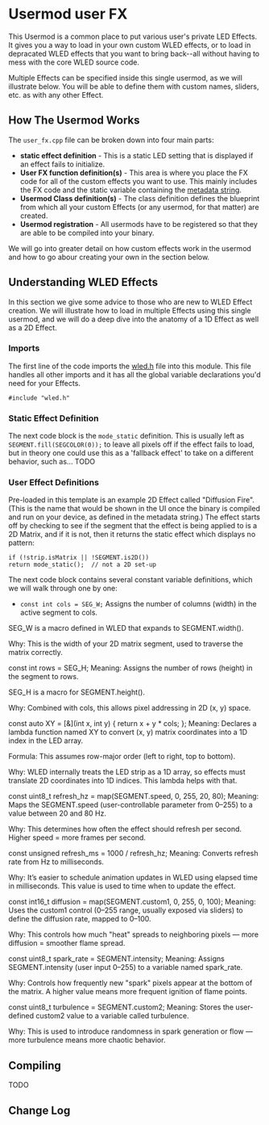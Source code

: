# Usermod user FX

This Usermod is a common place to put various user's private LED Effects.  It gives you a way to load in your own custom WLED effects, or to load in depracated WLED effects that you want to bring back--all without having to mess with the core WLED source code.

Multiple Effects can be specified inside this single usermod, as we will illustrate below.  You will be able to define them with custom names, sliders, etc. as with any other Effect.



## How The Usermod Works

The `user_fx.cpp` file can be broken down into four main parts:
* **static effect definition** - This is a static LED setting that is displayed if an effect fails to initialize.
* **User FX function definition(s)** - This area is where you place the FX code for all of the custom effects you want to use.  This mainly includes the FX code and the static variable containing the [metadata string](https://kno.wled.ge/interfaces/json-api/#effect-metadata). 
* **Usermod Class definition(s)** - The class definition defines the blueprint from which all your custom Effects (or any usermod, for that matter) are created.
* **Usermod registration** - All usermods have to be registered so that they are able to be compiled into your binary.

We will go into greater detail on how custom effects work in the usermod and how to go abour creating your own in the section below.


## Understanding WLED Effects

In this section we give some advice to those who are new to WLED Effect creation.  We will illustrate how to load in multiple Effects using this single usermod, and we will do a deep dive into the anatomy of a 1D Effect as well as a 2D Effect.

### Imports
The first line of the code imports the [wled.h](https://github.com/wled/WLED/blob/main/wled00/wled.h) file into this module.  This file handles all other imports and it has all the global variable declarations you'd need for your Effects.

```
#include "wled.h"
```

### Static Effect Definition
The next code block is the `mode_static` definition.  This is usually left as `SEGMENT.fill(SEGCOLOR(0));` to leave all pixels off if the effect fails to load, but in theory one could use this as a 'fallback effect' to take on a different behavior, such as...
TODO

### User Effect Definitions
Pre-loaded in this template is an example 2D Effect called "Diffusion Fire".  (This is the name that would be shown in the UI once the binary is compiled and run on your device, as defined in the metadata string.)
The effect starts off by checking to see if the segment that the effect is being applied to is a 2D Matrix, and if it is not, then it returns the static effect which displays no pattern:
```
if (!strip.isMatrix || !SEGMENT.is2D()) 
return mode_static();  // not a 2D set-up 
```
The next code block contains several constant variable definitions, which we will walk through one by one:
* `const int cols = SEG_W;` Assigns the number of columns (width) in the active segment to cols.

SEG_W is a macro defined in WLED that expands to SEGMENT.width().

Why: This is the width of your 2D matrix segment, used to traverse the matrix correctly.

const int rows = SEG_H;
Meaning: Assigns the number of rows (height) in the segment to rows.

SEG_H is a macro for SEGMENT.height().

Why: Combined with cols, this allows pixel addressing in 2D (x, y) space.

const auto XY = [&](int x, int y) { return x + y * cols; };
Meaning: Declares a lambda function named XY to convert (x, y) matrix coordinates into a 1D index in the LED array.

Formula: This assumes row-major order (left to right, top to bottom).

Why: WLED internally treats the LED strip as a 1D array, so effects must translate 2D coordinates into 1D indices. This lambda helps with that.

const uint8_t refresh_hz = map(SEGMENT.speed, 0, 255, 20, 80);
Meaning: Maps the SEGMENT.speed (user-controllable parameter from 0–255) to a value between 20 and 80 Hz.

Why: This determines how often the effect should refresh per second. Higher speed = more frames per second.

const unsigned refresh_ms = 1000 / refresh_hz;
Meaning: Converts refresh rate from Hz to milliseconds.

Why: It’s easier to schedule animation updates in WLED using elapsed time in milliseconds. This value is used to time when to update the effect.

const int16_t diffusion = map(SEGMENT.custom1, 0, 255, 0, 100);
Meaning: Uses the custom1 control (0–255 range, usually exposed via sliders) to define the diffusion rate, mapped to 0–100.

Why: This controls how much "heat" spreads to neighboring pixels — more diffusion = smoother flame spread.

const uint8_t spark_rate = SEGMENT.intensity;
Meaning: Assigns SEGMENT.intensity (user input 0–255) to a variable named spark_rate.

Why: Controls how frequently new "spark" pixels appear at the bottom of the matrix. A higher value means more frequent ignition of flame points.

const uint8_t turbulence = SEGMENT.custom2;
Meaning: Stores the user-defined custom2 value to a variable called turbulence.

Why: This is used to introduce randomness in spark generation or flow — more turbulence means more chaotic behavior.



## Compiling
TODO


## Change Log


